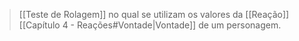 > [[Teste de Rolagem]] no qual se utilizam os valores da [[Reação]] [[Capítulo 4 - Reações#Vontade|Vontade]] de um personagem.